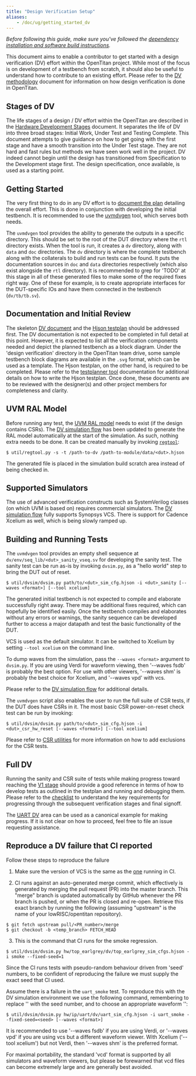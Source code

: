 ```yaml
---
title: "Design Verification Setup"
aliases:
    - /doc/ug/getting_started_dv
---
```


_Before following this guide, make sure you've followed the [dependency installation and software build instructions](https://opentitan.org/book/doc/guides/getting_started/)._

This document aims to enable a contributor to get started with a design verification (DV) effort within the OpenTitan project.
While most of the focus is on development of a testbench from scratch, it should also be useful to understand how to contribute to an existing effort.
Please refer to the [DV methodology](https://opentitan.org/book/doc/contributing/dv/methodology/README.md) document for information on how design verification is done in OpenTitan.

## Stages of DV

The life stages of a design / DV effort within the OpenTitan are described in the [Hardware Development Stages](https://opentitan.org/book/doc/project_governance/development_stages.md) document.
It separates the life of DV into three broad stages: Initial Work, Under Test and Testing Complete.
This document attempts to give guidance on how to get going with the first stage and have a smooth transition into the Under Test stage.
They are not hard and fast rules but methods we have seen work well in the project.
DV indeed cannot begin until the design has transitioned from Specification to the Development stage first.
The design specification, once available, is used as a starting point.

## Getting Started

The very first thing to do in any DV effort is to [document the plan](https://opentitan.org/book/doc/contributing/dv/methodology/README.md#documentation) detailing the overall effort.
This is done in conjunction with developing the initial testbench.
It is recommended to use the [uvmdvgen](https://opentitan.org/book/util/uvmdvgen/README.md) tool, which serves both needs.

The `uvmdvgen` tool provides the ability to generate the outputs in a specific directory.
This should be set to the root of the DUT directory where the `rtl` directory exists.
When the tool is run, it creates a `dv` directory, along with `data` and `doc` directories.
The `dv` directory is where the complete testbench along with the collaterals to build and run tests can be found.
It puts the documentation sources in `doc` and `data` directories respectively (which also exist alongside the `rtl` directory).
It is recommended to grep for 'TODO' at this stage in all of these generated files to make some of the required fixes right way.
One of these for example, is to create appropriate interfaces for the DUT-specific IOs and have them connected in the testbench (`dv/tb/tb.sv`).

## Documentation and Initial Review

The skeleton [DV document](https://opentitan.org/book/doc/contributing/dv/methodology/README.md#dv-document) and the [Hjson testplan](https://opentitan.org/book/doc/contributing/dv/methodology/README.md#testplan) should be addressed first.
The DV documentation is not expected to be completed in full detail at this point.
However, it is expected to list all the verification components needed and depict the planned testbench as a block diagram.
Under the 'design verification' directory in the OpenTitan team drive, some sample testbench block diagrams are available in the `.svg` format, which can be used as a template.
The Hjson testplan, on the other hand, is required to be completed.
Please refer to the [testplanner tool](https://opentitan.org/book/util/dvsim/README.md) documentation for additional details on how to write the Hjson testplan.
Once done, these documents are to be reviewed with the designer(s) and other project members for completeness and clarity.

## UVM RAL Model

Before running any test, the [UVM RAL model](https://opentitan.org/book/doc/contributing/dv/methodology/README.md#uvm-register-abstraction-layer-ral-model) needs to exist (if the design contains CSRs).
The [DV simulation flow](https://opentitan.org/book/util/dvsim/README.md) has been updated to generate the RAL model automatically at the start of the simulation.
As such, nothing extra needs to be done.
It can be created manually by invoking [`regtool`](https://opentitan.org/book/util/reggen/doc/setup_and_use.md):
```console
$ util/regtool.py -s -t /path-to-dv /path-to-module/data/<dut>.hjson
```

The generated file is placed in the simulation build scratch area instead of being checked in.

## Supported Simulators

The use of advanced verification constructs such as SystemVerilog classes (on which UVM is based on) requires commercial simulators.
The [DV simulation flow](https://opentitan.org/book/util/dvsim/README.md) fully supports Synopsys VCS.
There is support for Cadence Xcelium as well, which is being slowly ramped up.

## Building and Running Tests

The `uvmdvgen` tool provides an empty shell sequence at `dv/env/seq_lib/<dut>_sanity_vseq.sv` for developing the sanity test.
The sanity test can be run as-is by invoking `dvsim.py`, as a "hello world" step to bring the DUT out of reset.
```console
$ util/dvsim/dvsim.py path/to/<dut>_sim_cfg.hjson -i <dut>_sanity [--waves <format>] [--tool xcelium]
```

The generated initial testbench is not expected to compile and elaborate successfully right away.
There may be additional fixes required, which can hopefully be identified easily.
Once the testbench compiles and elaborates without any errors or warnings, the sanity sequence can be developed further to access a major datapath and test the basic functionality of the DUT.

VCS is used as the default simulator. It can be switched to Xcelium by setting `--tool xcelium` on the command line.

To dump waves from the simulation, pass the `--waves <format>` argument to `dvsim.py`.
If you are using Verdi for waveform viewing, then '--waves fsdb' is probably the best option. For use with other viewers, '--waves shm' is probably the best choice for Xcelium, and '--waves vpd' with vcs.

Please refer to the [DV simulation flow](https://opentitan.org/book/util/dvsim/README.md) for additional details.

The `uvmdvgen` script also enables the user to run the full suite of CSR tests, if the DUT does have CSRs in it.
The most basic CSR power-on-reset check test can be run by invoking:
```console
$ util/dvsim/dvsim.py path/to/<dut>_sim_cfg.hjson -i <dut>_csr_hw_reset [--waves <format>] [--tool xcelium]
```
Please refer to [CSR utilities](https://opentitan.org/book/hw/dv/sv/csr_utils/README.md) for more information on how to add exclusions for the CSR tests.

## Full DV

Running the sanity and CSR suite of tests while making progress toward reaching the [V1 stage](https://opentitan.org/book/doc/project_governance/development_stages.md#hardware-verification-stages) should provide a good reference in terms of how to develop tests as outlined in the testplan and running and debugging them.
Please refer to the [checklist](https://opentitan.org/book/doc/project_governance/checklist/README.md) to understand the key requirements for progressing through the subsequent verification stages and final signoff.

The [UART DV](https://github.com/lowRISC/opentitan/tree/master/hw/ip/uart/dv) area can be used as a canonical example for making progress.
If it is not clear on how to proceed, feel free to file an issue requesting assistance.

## Reproduce a DV failure that CI reported

Follow these steps to reproduce the failure

1. Make sure the version of VCS is the same as the [one](https://github.com/lowRISC/opentitan-private-ci/blob/master/jobs.yml#L5) running in CI.

2. CI runs against an auto-generated merge commit, which effectively is generated by merging the pull request (PR) into the master branch.
This "merge" branch is updated automatically by GitHub whenever the PR branch is pushed, or when the PR is closed and re-open.
Retrieve this exact branch by running the following (assuming "upstream" is the name of your lowRISC/opentitan repository).
```console
$ git fetch upstream pull/<PR_number>/merge
$ git checkout -b <temp_branch> FETCH_HEAD
```

3. This is the command that CI runs for the smoke regression.
```console
$ util/dvsim/dvsim.py hw/top_earlgrey/dv/top_earlgrey_sim_cfgs.hjson -i smoke --fixed-seed=1
```
Since the CI runs tests with pseudo-random behaviour driven from 'seed' numbers, to be confident of reproducing the failure we must supply the exact seed that CI used.

Assume there is a failure in the `uart_smoke` test. To reproduce this with the DV simulation environment we use the following command, remembering to replace '<seed>' with the seed number, and to choose an appropriate waveform '<format>':


```console
$ util/dvsim/dvsim.py hw/ip/uart/dv/uart_sim_cfg.hjson -i uart_smoke --fixed-seed=<seed> [--waves <format>]
```

It is recommended to use '--waves fsdb' if you are using Verdi, or '--waves vpd' if you are using vcs but a different waveform viewer. With Xcelium ('--tool xcelium') but not Verdi, then '--waves shm' is the preferred format.

For maximal portability, the standard 'vcd' format is supported by all simulators and waveform viewers, but please be forewarned that vcd files can become extremely large and are generally best avoided.
